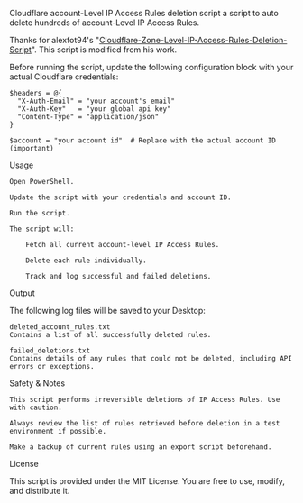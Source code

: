 Cloudflare account-Level IP Access Rules deletion script
a script to auto delete hundreds of account-Level IP Access Rules.

Thanks for alexfot94's "[Cloudflare-Zone-Level-IP-Access-Rules-Deletion-Script](https://github.com/alexfot94/Cloudflare-Zone-Level-IP-Access-Rules-Deletion-Script)". This script is modified from his work.



Before running the script, update the following configuration block with your actual Cloudflare credentials:
```
$headers = @{
  "X-Auth-Email" = "your account's email"
  "X-Auth-Key"   = "your global api key"
  "Content-Type" = "application/json"
}

$account = "your account id"  # Replace with the actual account ID (important)
```
Usage

    Open PowerShell.

    Update the script with your credentials and account ID.

    Run the script.

    The script will:

        Fetch all current account-level IP Access Rules.

        Delete each rule individually.

        Track and log successful and failed deletions.

Output

The following log files will be saved to your Desktop:

    deleted_account_rules.txt
    Contains a list of all successfully deleted rules.

    failed_deletions.txt
    Contains details of any rules that could not be deleted, including API errors or exceptions.

Safety & Notes

    This script performs irreversible deletions of IP Access Rules. Use with caution.

    Always review the list of rules retrieved before deletion in a test environment if possible.

    Make a backup of current rules using an export script beforehand.

License

This script is provided under the MIT License. You are free to use, modify, and distribute it.
